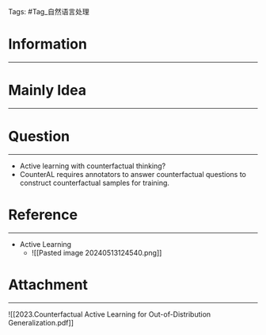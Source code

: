 Tags: #Tag_自然语言处理 
# Information
---


# Mainly Idea
---


# Question
---
- Active learning with counterfactual thinking?
- CounterAL requires annotators to answer counterfactual questions to construct counterfactual samples for training.

# Reference
---
- Active Learning
	- ![[Pasted image 20240513124540.png]]

# Attachment
---
![[2023.Counterfactual Active Learning for Out-of-Distribution Generalization.pdf]]